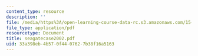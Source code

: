 ```yaml
---
content_type: resource
description: ''
file: /media/https%3A/open-learning-course-data-rc.s3.amazonaws.com/15-763j-manufacturing-system-and-supply-chain-design-spring-2005/33a398eb4b570f4407627b38f16a5163_seagatecase2002.pdf
file_type: application/pdf
resourcetype: Document
title: seagatecase2002.pdf
uid: 33a398eb-4b57-0f44-0762-7b38f16a5163
---
```

